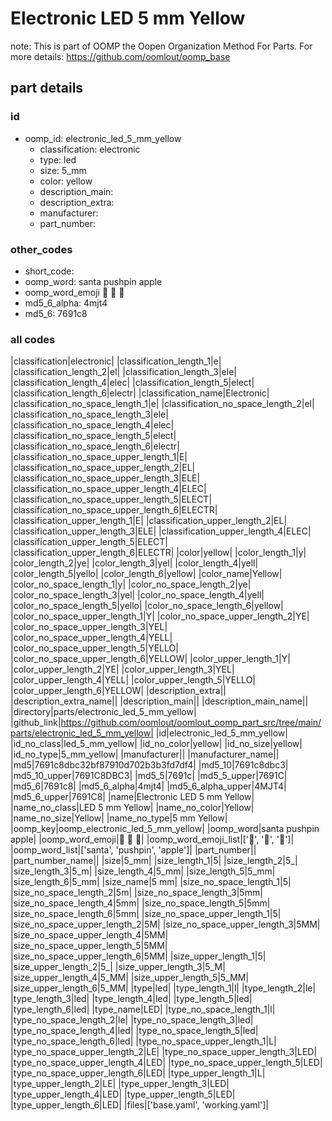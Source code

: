 # Electronic LED 5 mm Yellow  

note: This is part of OOMP the Oopen Organization Method For Parts. For more details: https://github.com/oomlout/oomp_base

##  part details





### id
* oomp_id: electronic_led_5_mm_yellow
  * classification: electronic
  * type: led
  * size: 5_mm
  * color: yellow
  * description_main: 
  * description_extra: 
  * manufacturer: 
  * part_number: 

### other_codes
* short_code: 
* oomp_word: santa pushpin apple
* oomp_word_emoji :santa: :pushpin: :apple:
* md5_6_alpha: 4mjt4
* md5_6: 7691c8

### all codes 
|classification|electronic|
|classification_length_1|e|
|classification_length_2|el|
|classification_length_3|ele|
|classification_length_4|elec|
|classification_length_5|elect|
|classification_length_6|electr|
|classification_name|Electronic|
|classification_no_space_length_1|e|
|classification_no_space_length_2|el|
|classification_no_space_length_3|ele|
|classification_no_space_length_4|elec|
|classification_no_space_length_5|elect|
|classification_no_space_length_6|electr|
|classification_no_space_upper_length_1|E|
|classification_no_space_upper_length_2|EL|
|classification_no_space_upper_length_3|ELE|
|classification_no_space_upper_length_4|ELEC|
|classification_no_space_upper_length_5|ELECT|
|classification_no_space_upper_length_6|ELECTR|
|classification_upper_length_1|E|
|classification_upper_length_2|EL|
|classification_upper_length_3|ELE|
|classification_upper_length_4|ELEC|
|classification_upper_length_5|ELECT|
|classification_upper_length_6|ELECTR|
|color|yellow|
|color_length_1|y|
|color_length_2|ye|
|color_length_3|yel|
|color_length_4|yell|
|color_length_5|yello|
|color_length_6|yellow|
|color_name|Yellow|
|color_no_space_length_1|y|
|color_no_space_length_2|ye|
|color_no_space_length_3|yel|
|color_no_space_length_4|yell|
|color_no_space_length_5|yello|
|color_no_space_length_6|yellow|
|color_no_space_upper_length_1|Y|
|color_no_space_upper_length_2|YE|
|color_no_space_upper_length_3|YEL|
|color_no_space_upper_length_4|YELL|
|color_no_space_upper_length_5|YELLO|
|color_no_space_upper_length_6|YELLOW|
|color_upper_length_1|Y|
|color_upper_length_2|YE|
|color_upper_length_3|YEL|
|color_upper_length_4|YELL|
|color_upper_length_5|YELLO|
|color_upper_length_6|YELLOW|
|description_extra||
|description_extra_name||
|description_main||
|description_main_name||
|directory|parts/electronic_led_5_mm_yellow|
|github_link|https://github.com/oomlout/oomlout_oomp_part_src/tree/main/parts/electronic_led_5_mm_yellow|
|id|electronic_led_5_mm_yellow|
|id_no_class|led_5_mm_yellow|
|id_no_color|yellow|
|id_no_size|yellow|
|id_no_type|5_mm_yellow|
|manufacturer||
|manufacturer_name||
|md5|7691c8dbc32bf87910d702b3b3fd7df4|
|md5_10|7691c8dbc3|
|md5_10_upper|7691C8DBC3|
|md5_5|7691c|
|md5_5_upper|7691C|
|md5_6|7691c8|
|md5_6_alpha|4mjt4|
|md5_6_alpha_upper|4MJT4|
|md5_6_upper|7691C8|
|name|Electronic LED 5 mm Yellow|
|name_no_class|LED 5 mm Yellow|
|name_no_color|Yellow|
|name_no_size|Yellow|
|name_no_type|5 mm Yellow|
|oomp_key|oomp_electronic_led_5_mm_yellow|
|oomp_word|santa pushpin apple|
|oomp_word_emoji|:santa: :pushpin: :apple:|
|oomp_word_emoji_list|[':santa:', ':pushpin:', ':apple:']|
|oomp_word_list|['santa', 'pushpin', 'apple']|
|part_number||
|part_number_name||
|size|5_mm|
|size_length_1|5|
|size_length_2|5_|
|size_length_3|5_m|
|size_length_4|5_mm|
|size_length_5|5_mm|
|size_length_6|5_mm|
|size_name|5 mm|
|size_no_space_length_1|5|
|size_no_space_length_2|5m|
|size_no_space_length_3|5mm|
|size_no_space_length_4|5mm|
|size_no_space_length_5|5mm|
|size_no_space_length_6|5mm|
|size_no_space_upper_length_1|5|
|size_no_space_upper_length_2|5M|
|size_no_space_upper_length_3|5MM|
|size_no_space_upper_length_4|5MM|
|size_no_space_upper_length_5|5MM|
|size_no_space_upper_length_6|5MM|
|size_upper_length_1|5|
|size_upper_length_2|5_|
|size_upper_length_3|5_M|
|size_upper_length_4|5_MM|
|size_upper_length_5|5_MM|
|size_upper_length_6|5_MM|
|type|led|
|type_length_1|l|
|type_length_2|le|
|type_length_3|led|
|type_length_4|led|
|type_length_5|led|
|type_length_6|led|
|type_name|LED|
|type_no_space_length_1|l|
|type_no_space_length_2|le|
|type_no_space_length_3|led|
|type_no_space_length_4|led|
|type_no_space_length_5|led|
|type_no_space_length_6|led|
|type_no_space_upper_length_1|L|
|type_no_space_upper_length_2|LE|
|type_no_space_upper_length_3|LED|
|type_no_space_upper_length_4|LED|
|type_no_space_upper_length_5|LED|
|type_no_space_upper_length_6|LED|
|type_upper_length_1|L|
|type_upper_length_2|LE|
|type_upper_length_3|LED|
|type_upper_length_4|LED|
|type_upper_length_5|LED|
|type_upper_length_6|LED|
|files|['base.yaml', 'working.yaml']|
